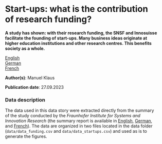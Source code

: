 # Start-ups: what is the contribution of research funding?

**A study has shown: with their research funding, the SNSF and Innosuisse facilitate the founding of start-ups. Many business ideas originate at higher education institutions and other research centres. This benefits society as a whole.**

[English](https://data.snf.ch/stories/start-ups-en.html)\
[German](https://data.snf.ch/stories/start-ups-de.html)\
[French](https://data.snf.ch/stories/start-ups-fr.html)

**Author(s)**: Manuel Klaus

**Publication date**: 27.09.2023

### Data description

The data used in this data story were extracted directly from the summary of the study conducted by the *Fraunhofer Institute for Systems and Innovation Research* (the summary report is available in [English](https://www.snf.ch/media/en/cqHkBkWVvu3JbTIp/Kurzfassung_Start-up_EN.pdf), [German](https://www.snf.ch/media/de/cqHkBkWVvu3JbTIp/Kurzfassung_Start-up_DE.pdf), and [French](https://www.snf.ch/media/fr/cqHkBkWVvu3JbTIp/Kurzfassung_Start-up_FR.pdf)). The data are organized in two files located in the data folder (`data/data_funding.csv` and `data/data_startups.csv`) and used as is to generate the figures.
